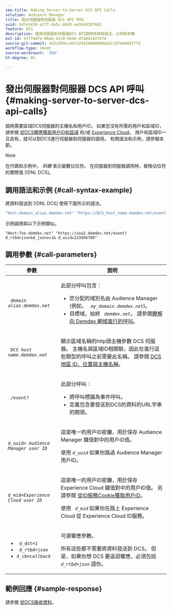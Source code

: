 ```yaml
---
seo-title: Making Server-to-Server DCS API Calls
solution: Audience Manager
title: 發出伺服器對伺服器 DCS API 呼叫
uuid: bdfe3430-e27f-4a5c-88d9-ae164d28f601
feature: DCS
description: 調用伺服器到伺服器DCS API調用時調用語法、示例和參數
exl-id: 977f4dfe-0beb-43c8-b64e-df4042427474
source-git-commit: 4d3c859cc4dc5294286680b0e63c287e0409f7fd
workflow-type: tm+mt
source-wordcount: '350'
ht-degree: 8%

---
```


# 發出伺服器對伺服器 DCS API 呼叫 {#making-server-to-server-dcs-api-calls}

調用需要區域DCS伺服器的主機名和用戶ID。 如果您沒有所需的用戶和區域ID，請參閱 [從DCS響應獲取用戶ID和區域](/help/using/api/dcs-intro/dcs-s2s/dcs-aam-ids.md) 和/或 [Experience Cloud](/help/using/api/dcs-intro/dcs-s2s/dcs-mcid-ids.md)。 用戶和區域ID一旦具有，就可以對DCS進行伺服器到伺服器的調用。 有關語法和示例，請參閱本節。

>[!NOTE]
>
>在代碼和示例中， *斜體* 表示變數佔位符。 在伺服器到伺服器調用時，替換佔位符的實際值 [!DNL DCS]。

## 調用語法和示例 {#call-syntax-example}

將資料發送到 [!DNL DCS] 使用下面所示的語法。

```js
"Host:domain_alias.demdex.net" "https://DCS_host_name.demdex.net/event?d_rtbd=json&d_jsonv=1&d_uuid=userID
```

示例調用與以下示例類似。

```
"Host:foo.demdex.net" "https://usw2.demdex.net/event?d_rtbd=json&d_jsonv=1& d_uuid=123456789"`
```

## 調用參數 {#call-parameters}

<table id="table_3AF4466009B64F0C9CBE7904A4096E0C"> 
 <thead> 
  <tr> 
   <th colname="col1" class="entry"> 參數 </th> 
   <th colname="col2" class="entry"> 說明 </th> 
  </tr> 
 </thead>
 <tbody> 
  <tr> 
   <td colname="col1"> <p><code> <i>domain alias</i>.demdex.net</code> </p> </td> 
   <td colname="col2"> <p>此部分呼叫包含： </p> <p> 
     <ul id="ul_3EDA9C7BA6794D06BCB07A75A9BD2372"> 
      <li id="li_74624CA78D6F4536A8164AE1FA1DECB9">您分配的域別名由 <span class="keyword"> Audience Manager</span> (例如， <i><code> my_domain.demdex.net</code></i>)。 </li> 
      <li id="li_08ABE91CA247403AA480B3FB4BEF83BA">目標域，始終 <i><code> demdex.net</code></i>。 請參閱<a href="../../../reference/demdex-calls.md">瞭解向 Demdex 網域進行的呼叫</a>。 </li> 
     </ul> </p> </td> 
  </tr> 
  <tr> 
   <td colname="col1"> <p><code> <i>DCS host name</i>.demdex.net</code> </p> </td> 
   <td colname="col2"> <p>顯示區域名稱的http頭主機參數 <span class="wintitle"> DCS</span> 伺服器。 主機名與區域ID相關聯，因此在進行這些類型的呼叫之前需要此名稱。 請參閱 <a href="../../../api/dcs-intro/dcs-api-reference/dcs-regions.md">DCS 地區 ID、位置與主機名稱</a>。 </p> </td> 
  </tr> 
  <tr> 
   <td colname="col1"> <p><code> /event?</code> </p> </td> 
   <td colname="col2"> <p>此部分呼叫： </p> <p> 
     <ul id="ul_6332444A305A4F12A7CBE471CA508516"> 
      <li id="li_1C5C111B2B0E4621B3FC0C20D6516041">將呼叫標識為事件呼叫。 </li> 
      <li id="li_DBCE9B1C70604A629ECD7AC0A9052198">定義包含要發送到DCS的資料的URL字串的開頭。 </li> 
     </ul> </p> </td> 
  </tr> 
  <tr> 
   <td colname="col1"> <p><code>d_uuid= <i>Audience Manager user ID</i></code> </p> </td> 
   <td colname="col2"> <p>這是唯一的用戶ID密鑰，用於保存 <span class="keyword"> Audience Manager</span> 鍵值對中的用戶ID值。 </p> <p>使用 <code><i>d_uuid</i></code> 如果你路過 <span class="keyword"> Audience Manager</span> 用戶ID。 </p> </td>
  </tr> 
  <tr> 
   <td colname="col1"> <p><code>d_mid=<i>Experience Cloud user ID</i></code> </p> </td> 
   <td colname="col2"> <p>這是唯一的用戶ID密鑰，用於保存 <span class="keyword"> Experience Cloud</span> 鍵值對中的用戶ID值。 另請參閱 <a href="../../../api/dcs-intro/dcs-s2s/dcs-mcid-ids.md#get-user-ids-from-service-cookie"> 從ID服務Cookie獲取用戶ID</a>。 </p> <p>使用 <i><code> d_mid</code></i> 如果你在路上 <span class="keyword"> Experience Cloud</span> 從 <span class="keyword"> Experience Cloud</span> ID服務。 </p> </td> 
  </tr> 
  <tr> 
   <td colname="col1"> <p> 
     <ul id="ul_36E2C1A0538D4D2C94DFC1335720A524"> 
      <li id="li_8902EED431CE4F0189A94868FA52DB1F"><code> d_dst=1</code> </li> 
      <li id="li_4B6B29499D444E31808DE0A9AA0442D0"><code> d_rtbd=json</code> </li> 
      <li id="li_3430CD0438604B83BE6437E6EC480816"><code>d_cb=<i>callback</i></code> </li> 
     </ul> </p> </td> 
   <td colname="col2"> <p>可選響應參數。 </p> <p> 所有這些都不需要將資料發送到 <span class="wintitle"> DCS</span>。 但是，如果你想 <span class="wintitle"> DCS</span> 要返迴響應，必須包括 <i><code> d_rtbd=json</code></i> 請你。 </p> </td> 
  </tr> 
 </tbody> 
</table>

## 範例回應 {#sample-response}

請參閱 [從DCS接收資料](../../../api/dcs-intro/dcs-event-calls/dcs-url-receive.md)。
